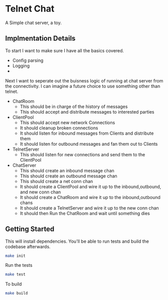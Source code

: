 # Telnet Chat

A Simple chat server, a toy.

## Implmentation Details

To start I want to make sure I have all the basics covered.

* Config parsing
* Logging
*
Next I want to seperate out the buisness logic of running
at chat server from the connectivity. I can imagine a future choice to use
something other than telnet.

* ChatRoom
  - This should be in charge of the history of messages
  - This should accept and distribute messages to interested parties
* ClientPool
  - This should accept new network Connections
  - It should cleanup broken connections
  - It should listen for inbound messages from Clients and distribute them
  - It should listen for outbound messages and fan them out to Clients
* TelnetServer
  - This should listen for new connections and send them to the ClientPool
* ChatServer
  - This should create an inbound message chan
  - This should create an outbound message chan
  - This should create a net conn chan
  - It should create a ClientPool and wire it up to the inbound,outbound, and new conn chan
  - It should create a ChatRoom and wire it up to the inbound,outbound chans
  - It should create a TelnetServer and wire it up to the new conn chan
  - It should then Run the ChatRoom and wait until something dies

## Getting Started

This will install dependencies. You'll be able to run tests and
build the codebase afterwards.

```bash
make init
```

Run the tests

```bash
make test
```

To build

```bash
make build
```
